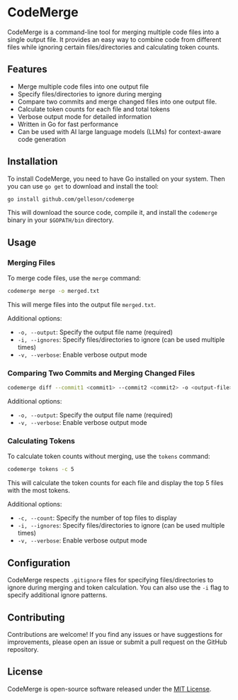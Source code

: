 # CodeMerge

CodeMerge is a command-line tool for merging multiple code files into a single output file. It provides an easy way to combine code from different files while ignoring certain files/directories and calculating token counts.

## Features

- Merge multiple code files into one output file
- Specify files/directories to ignore during merging
- Compare two commits and merge changed files into one output file.
- Calculate token counts for each file and total tokens
- Verbose output mode for detailed information
- Written in Go for fast performance
- Can be used with AI large language models (LLMs) for context-aware code generation


## Installation

To install CodeMerge, you need to have Go installed on your system. Then you can use `go get` to download and install the tool:

```bash
go install github.com/gelleson/codemerge
```

This will download the source code, compile it, and install the `codemerge` binary in your `$GOPATH/bin` directory.

## Usage

### Merging Files

To merge code files, use the `merge` command:

```bash
codemerge merge -o merged.txt
```

This will merge files into the output file `merged.txt`.

Additional options:
- `-o, --output`: Specify the output file name (required)
- `-i, --ignores`: Specify files/directories to ignore (can be used multiple times)
- `-v, --verbose`: Enable verbose output mode

### Comparing Two Commits and Merging Changed Files

```bash
codemerge diff --commit1 <commit1> --commit2 <commit2> -o <output-file>
```

Additional options:
- `-o, --output`: Specify the output file name (required)
- `-v, --verbose`: Enable verbose output mode

### Calculating Tokens

To calculate token counts without merging, use the `tokens` command:

```bash
codemerge tokens -c 5
```

This will calculate the token counts for each file and display the top 5 files with the most tokens.

Additional options:
- `-c, --count`: Specify the number of top files to display
- `-i, --ignores`: Specify files/directories to ignore (can be used multiple times)
- `-v, --verbose`: Enable verbose output mode

## Configuration

CodeMerge respects `.gitignore` files for specifying files/directories to ignore during merging and token calculation. You can also use the `-i` flag to specify additional ignore patterns.

## Contributing

Contributions are welcome! If you find any issues or have suggestions for improvements, please open an issue or submit a pull request on the GitHub repository.

## License

CodeMerge is open-source software released under the [MIT License](LICENSE).
